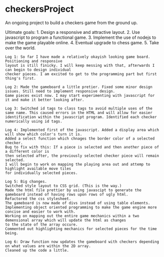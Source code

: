 # checkersProject
 An ongoing project to build a checkers game from the ground up.

 Ultimate goals:
    1. Design a responsive and attractive layout.
    2. Use javascript to program a functional game.
    3. Implement the use of nodejs to make the game playable online.
    4. Eventual upgrade to chess game.
    5. Take over the world.

    Log 1: So far I have made a relatively okayish looking game board. Positioning and responsive
    layout is still finicky. I will keep messing with that, afterwards I can begin to design individual
    checker pieces. I am excited to get to the programming part but first thing's first.

    Log 2: Made the gameboard a little pretier. Fixed some minor design issues. Still need to implement responsive design. 
    Game pieces exist now. I may start experimenting with javascript for it and make it better looking after.

    Log 3: Switched id tags to class tags to avoid multiple uses of the same name. This caused errors in the HTML and will allow for easier identification within the javascript program. Identified each checker numerically using id tags.

    Log 4: Implemented first of the javascript. Added a display area which will show which color's turn it is. 
    Added a select function which chnages the border color of a selected checker. 
    Bug to fix with this: If a piece is selected and then another piece of a different color is
    then selected after, the previously selected checker piece will remain selected. 
    I will begin to work on mapping the playing area out and attemp to highlight available move tiles
    for individually selected pieces. 

    Log 5: Big changes.
    Switched style layout to CSS grid. (This is the way.) 
    Made the html file prettier by using javascipt to generate the 
    gameboard instead of having rows upon rows of ugly html.
    Refactored the css stylesheet.
    The gameboard is now made of divs instead of using table elements.
    Implementing object oriented programming to make the game engine more concise and easier to work with.
    Working on mapping out the entire game mechanics within a two demensional array which will update the html as changes
    to the state of the array occure. 
    Commented out highlighting mechanics for selected pieces for the time being.

    Log 6: Draw function now updates the gameboard with checkers depending on what values are within the 2D array.
    Cleaned up the code a little. 


